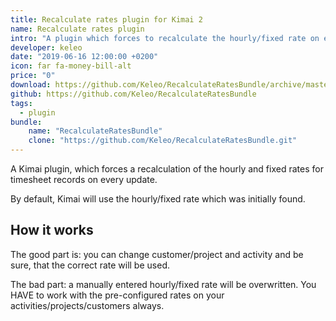 ```yaml
---
title: Recalculate rates plugin for Kimai 2
name: Recalculate rates plugin
intro: "A plugin which forces to recalculate the hourly/fixed rate on every timesheet update"
developer: keleo
date: "2019-06-16 12:00:00 +0200"
icon: far fa-money-bill-alt
price: "0"
download: https://github.com/Keleo/RecalculateRatesBundle/archive/master.zip
github: https://github.com/Keleo/RecalculateRatesBundle
tags:
  - plugin
bundle:
    name: "RecalculateRatesBundle"
    clone: "https://github.com/Keleo/RecalculateRatesBundle.git"
---
```


A Kimai plugin, which forces a recalculation of the hourly and fixed rates for timesheet records on every update.

By default, Kimai will use the hourly/fixed rate which was initially found.

## How it works

The good part is: you can change customer/project and activity and be sure, that the correct rate will be used.

The bad part: a manually entered hourly/fixed rate will be overwritten. You HAVE to work with the pre-configured rates on your activities/projects/customers always.  
